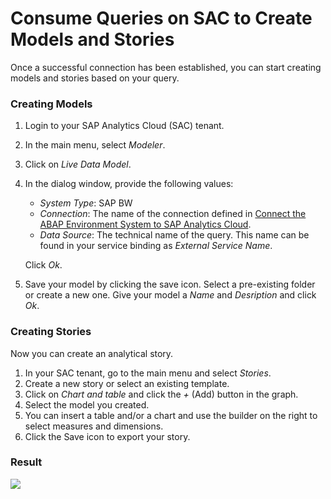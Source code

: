 <!-- loio616ba1dd50f24eff8c5f4f28f75bea11 -->

# Consume Queries on SAC to Create Models and Stories

Once a successful connection has been established, you can start creating models and stories based on your query.





### Creating Models

1.  Login to your SAP Analytics Cloud \(SAC\) tenant.
2.  In the main menu, select *Modeler*.
3.  Click on *Live Data Model*.
4.  In the dialog window, provide the following values:

    -   *System Type*: SAP BW
    -   *Connection*: The name of the connection defined in [Connect the ABAP Environment System to SAP Analytics Cloud](Connect_the_ABAP_Environment_System_to_SAP_Analytics_Cloud_a102853.md).
    -   *Data Source*: The technical name of the query. This name can be found in your service binding as *External Service Name*.

    Click *Ok*.

5.  Save your model by clicking the save icon. Select a pre-existing folder or create a new one. Give your model a *Name* and *Desription* and click *Ok*.



### Creating Stories

Now you can create an analytical story.

1.  In your SAC tenant, go to the main menu and select *Stories*.
2.  Create a new story or select an existing template.
3.  Click on *Chart and table* and click the *+* \(Add\) button in the graph.
4.  Select the model you created.
5.  You can insert a table and/or a chart and use the builder on the right to select measures and dimensions.
6.  Click the Save icon to export your story.





### Result

![](images/SAC_Result_51a62da.png)

